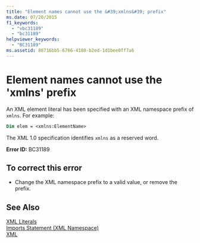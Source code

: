 ```yaml
---
title: "Element names cannot use the &#39;xmlns&#39; prefix"
ms.date: 07/20/2015
f1_keywords: 
  - "vbc31189"
  - "bc31189"
helpviewer_keywords: 
  - "BC31189"
ms.assetid: 88716bb5-6766-4180-b2ed-1d1bee0ff7a6
---
```

# Element names cannot use the &#39;xmlns&#39; prefix
An XML element literal has been specified with an XML namespace prefix of `xmlns`. For example:  
  
```vb  
Dim elem = <xmlns:ElementName>  
```  
  
 The XML 1.0 specification identifies `xmlns` as a reserved word.  
  
 **Error ID:** BC31189  
  
## To correct this error  
  
- Change the XML namespace prefix to a valid value, or remove the prefix.  
  
## See Also  
 [XML Literals](../../visual-basic/language-reference/xml-literals/index.md)  
 [Imports Statement (XML Namespace)](../../visual-basic/language-reference/statements/imports-statement-xml-namespace.md)  
 [XML](../../visual-basic/programming-guide/language-features/xml/index.md)
